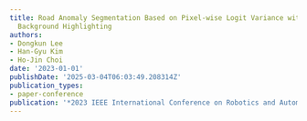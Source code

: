```yaml
---
title: Road Anomaly Segmentation Based on Pixel-wise Logit Variance with Iterative
  Background Highlighting
authors:
- Dongkun Lee
- Han-Gyu Kim
- Ho-Jin Choi
date: '2023-01-01'
publishDate: '2025-03-04T06:03:49.208314Z'
publication_types:
- paper-conference
publication: '*2023 IEEE International Conference on Robotics and Automation (ICRA)*'
---
```


